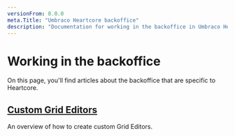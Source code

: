 ```yaml
---
versionFrom: 8.0.0
meta.Title: "Umbraco Heartcore backoffice"
description: "Documentation for working in the backoffice in Umbraco Heartcore"
---
```


# Working in the backoffice

On this page, you'll find articles about the backoffice that are specific to Heartcore.

## [Custom Grid Editors](Grid-Editors/)
An overview of how to create custom Grid Editors.

